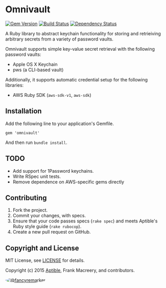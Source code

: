 # Omnivault

[![Gem Version](https://badge.fury.io/rb/omnivault.png)](https://rubygems.org/gems/omnivault)
[![Build Status](https://travis-ci.org/aptible/omnivault.png?branch=master)](https://travis-ci.org/aptible/omnivault)
[![Dependency Status](https://gemnasium.com/aptible/omnivault.png)](https://gemnasium.com/aptible/omnivault)

A Ruby library to abstract keychain functionality for storing and retrieiving arbitrary secrets from a variety of password vaults.

Omnivault supports simple key-value secret retrieval with the following password vaults:

* Apple OS X Keychain
* pws (a CLI-based vault)

Additionally, it supports automatic credential setup for the following libraries:

* AWS Ruby SDK (`aws-sdk-v1`, `aws-sdk`)

## Installation

Add the following line to your application's Gemfile.

    gem 'omnivault'

And then run `bundle install`.

## TODO

* Add support for 1Password keychains.
* Write RSpec unit tests.
* Remove dependence on AWS-specific gems directly

## Contributing

1. Fork the project.
1. Commit your changes, with specs.
1. Ensure that your code passes specs (`rake spec`) and meets Aptible's Ruby style guide (`rake rubocop`).
1. Create a new pull request on GitHub.

## Copyright and License

MIT License, see [LICENSE](LICENSE.md) for details.

Copyright (c) 2015 [Aptible](https://www.aptible.com), Frank Macreery, and contributors.

[<img src="https://s.gravatar.com/avatar/f7790b867ae619ae0496460aa28c5861?s=60" style="border-radius: 50%;" alt="@fancyremarker" />](https://github.com/fancyremarker)
